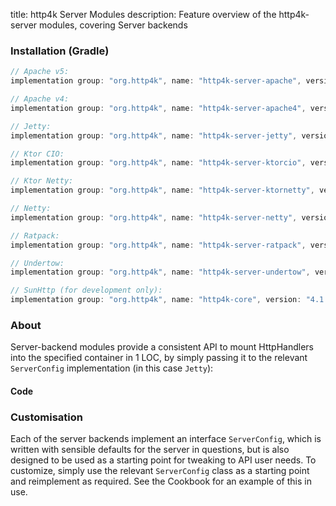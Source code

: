 title: http4k Server Modules
description: Feature overview of the http4k-server modules, covering Server backends

### Installation (Gradle)

```groovy
// Apache v5: 
implementation group: "org.http4k", name: "http4k-server-apache", version: "4.1.1.2"

// Apache v4: 
implementation group: "org.http4k", name: "http4k-server-apache4", version: "4.1.1.2"

// Jetty: 
implementation group: "org.http4k", name: "http4k-server-jetty", version: "4.1.1.2"

// Ktor CIO: 
implementation group: "org.http4k", name: "http4k-server-ktorcio", version: "4.1.1.2"

// Ktor Netty: 
implementation group: "org.http4k", name: "http4k-server-ktornetty", version: "4.1.1.2"

// Netty: 
implementation group: "org.http4k", name: "http4k-server-netty", version: "4.1.1.2"

// Ratpack: 
implementation group: "org.http4k", name: "http4k-server-ratpack", version: "4.1.1.2"

// Undertow: 
implementation group: "org.http4k", name: "http4k-server-undertow", version: "4.1.1.2"

// SunHttp (for development only): 
implementation group: "org.http4k", name: "http4k-core", version: "4.1.1.2"
```

### About
Server-backend modules provide a consistent API to mount HttpHandlers into the specified container in 1 LOC, by 
simply passing it to the relevant `ServerConfig` implementation (in this case `Jetty`):

#### Code [<img class="octocat"/>](https://github.com/http4k/http4k/blob/master/src/docs/guide/modules/servers/example_http.kt)

<script src="https://gist-it.appspot.com/https://github.com/http4k/http4k/blob/master/src/docs/guide/modules/servers/example_http.kt"></script>

### Customisation
Each of the server backends implement an interface `ServerConfig`, which is written with sensible defaults for the server in questions, 
but is also designed to be used as a starting point for tweaking to API user needs. To customize, simply use the relevant `ServerConfig` 
class as a starting point and reimplement as required. See the Cookbook for an example of this in use.

